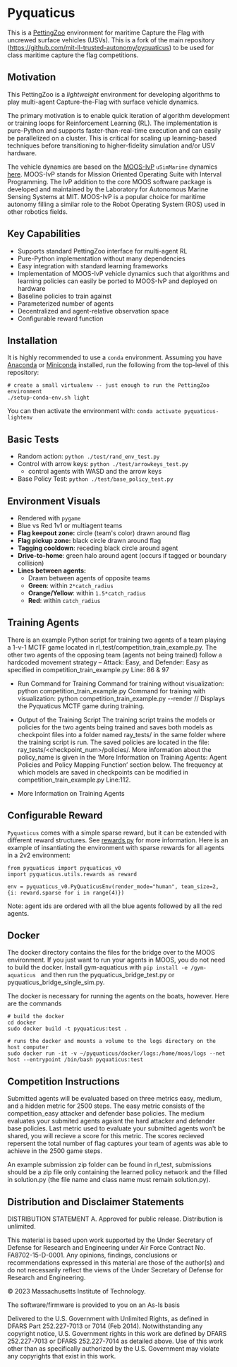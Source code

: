 # Pyquaticus
This is a [PettingZoo](https://pettingzoo.farama.org/) environment for maritime Capture the Flag with uncrewed surface vehicles (USVs). This is a fork of the main repository (https://github.com/mit-ll-trusted-autonomy/pyquaticus) to be used for class maritime capture the flag competitions.

## Motivation
This PettingZoo is a _lightweight_ environment for developing algorithms to play multi-agent Capture-the-Flag with surface vehicle dynamics.

The primary motivation is to enable quick iteration of algorithm development or training loops for Reinforcement Learning (RL). The implementation is pure-Python and supports faster-than-real-time execution and can easily be parallelized on a cluster. This is critical for scaling up learning-based techniques before transitioning to higher-fidelity simulation and/or USV hardware.

The vehicle dynamics are based on the [MOOS-IvP](https://oceanai.mit.edu/moos-ivp/pmwiki/pmwiki.php?n=Main.HomePage) `uSimMarine` dynamics [here](https://oceanai.mit.edu/ivpman/pmwiki/pmwiki.php?n=IvPTools.USimMarine). MOOS-IvP stands for Mission Oriented Operating Suite with Interval Programming. The IvP addition to the core MOOS software package is developed and maintained by the Laboratory for Autonomous Marine Sensing Systems at MIT. MOOS-IvP is a popular choice for maritime autonomy filling a similar role to the Robot Operating System (ROS) used in other robotics fields.

## Key Capabilities
* Supports standard PettingZoo interface for multi-agent RL
* Pure-Python implementation without many dependencies
* Easy integration with standard learning frameworks
* Implementation of MOOS-IvP vehicle dynamics such that algorithms and learning policies can easily be ported to MOOS-IvP and deployed on hardware
* Baseline policies to train against
* Parameterized number of agents
* Decentralized and agent-relative observation space
* Configurable reward function

## Installation
It is highly recommended to use a `conda` environment. Assuming you have [Anaconda](https://www.anaconda.com/) or [Miniconda](https://docs.conda.io/en/latest/miniconda.html) installed, run the following from the top-level of this repository:

```
# create a small virtualenv -- just enough to run the PettingZoo environment
./setup-conda-env.sh light
```

You can then activate the environment with: `conda activate pyquaticus-lightenv`

## Basic Tests

* Random action: `python ./test/rand_env_test.py`
* Control with arrow keys: `python ./test/arrowkeys_test.py`
  * control agents with WASD and the arrow keys
* Base Policy Test: `python ./test/base_policy_test.py`

## Environment Visuals

* Rendered with `pygame`
* Blue vs Red 1v1 or multiagent teams
* **Flag keepout zone:** circle (team's color) drawn around flag
* **Flag pickup zone:** black circle drawn around flag
* **Tagging cooldown**: receding black circle around agent
* **Drive-to-home**: green halo around agent (occurs if tagged or boundary collision)
* **Lines between agents:**
  * Drawn between agents of opposite teams
  * **Green**: within `2*catch_radius`
  * **Orange/Yellow**: within `1.5*catch_radius`
  * **Red**: within `catch_radius`


## Training Agents
There is an example Python script for training two agents of a team playing a 1-v-1 MCTF game located in rl_test/competition_train_example.py. The other two agents of the opposing team (agents not being trained) follow a hardcoded movement strategy – Attack: Easy, and Defender: Easy as specified in competition_train_example.py Line: 86 & 97

* Run Command for Training
Command for training without visualization: python competition_train_example.py 
Command for training with visualization: python competition_train_example.py --render // Displays the Pyquaticus MCTF game during training.

* Output of the Training Script
The training script trains the models or policies for the two agents being trained and saves both models as checkpoint files into a folder named ray_tests/ in the same folder where the training script is run. The saved policies are located in the file: ray_tests/<checkpoint_num>/policies/<policy-name>. More information about the policy_name is given in the ‘More Information on Training Agents: Agent Policies and Policy Mapping Function’ section below. The frequency at which models are saved in checkpoints can be modified in competition_train_example.py Line:112.

* More Information on Training Agents
## Configurable Reward

`Pyquaticus` comes with a simple sparse reward, but it can be extended with different reward structures. See [rewards.py](https://github.com/mit-ll-trusted-autonomy/pyquaticus/blob/main/pyquaticus/utils/rewards.py) for more information. Here is an example of insantiating the environment with sparse rewards for all agents in a 2v2 environment:

```
from pyquaticus import pyquaticus_v0
import pyquaticus.utils.rewards as reward

env = pyquaticus_v0.PyQuaticusEnv(render_mode="human", team_size=2, {i: reward.sparse for i in range(4)})
```

Note: agent ids are ordered with all the blue agents followed by all the red agents.

## Docker 

The docker directory contains the files for the bridge over to the MOOS environment. If you just want to run your agents in MOOS, you do not need to build the docker. Install gym-aquaticus with `pip install -e /gym-aquaticus ` and then run the pyquaticus_bridge_test.py or pyquaticus_bridge_single_sim.py. 

The docker is necessary for running the agents on the boats, however. Here are the commands

```
# build the docker
cd docker
sudo docker build -t pyquaticus:test .
```

```
# runs the docker and mounts a volume to the logs directory on the host computer
sudo docker run -it -v ~/pyquaticus/docker/logs:/home/moos/logs --net host --entrypoint /bin/bash pyquaticus:test
```

## Competition Instructions
Submitted agents will be evaluated based on three metrics easy, medium, and a hidden metric for 2500 steps. The easy metric consists of the competition_easy attacker and defender base policies. The medium evaluates your submited agents agaisnt the hard attacker and defender base policies. Last metric used to evaluate your submitted agents won't be shared, you will recieve a score for this metric. The scores recieved repersent the total number of flag captures your team of agents was able to achieve in the 2500 game steps.

An example submission zip folder can be found in rl_test, submissions should be a zip file only containing the learned policy network and the filled in solution.py (the file name and class name must remain solution.py).

## Distribution and Disclaimer Statements

DISTRIBUTION STATEMENT A. Approved for public release. Distribution is unlimited.

This material is based upon work supported by the Under Secretary of Defense for Research and Engineering under Air Force Contract No. FA8702-15-D-0001. Any opinions, findings, conclusions or recommendations expressed in this material are those of the author(s) and do not necessarily reflect the views of the Under Secretary of Defense for Research and Engineering.

© 2023 Massachusetts Institute of Technology.

The software/firmware is provided to you on an As-Is basis

Delivered to the U.S. Government with Unlimited Rights, as defined in DFARS Part 252.227-7013 or 7014 (Feb 2014). Notwithstanding any copyright notice, U.S. Government rights in this work are defined by DFARS 252.227-7013 or DFARS 252.227-7014 as detailed above. Use of this work other than as specifically authorized by the U.S. Government may violate any copyrights that exist in this work.

